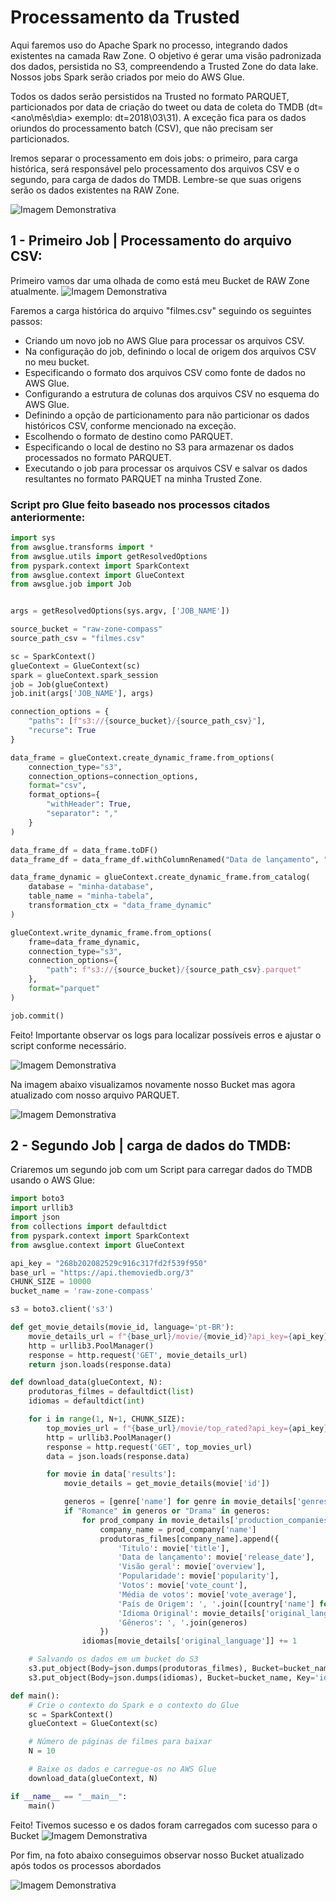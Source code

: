 # Processamento da Trusted

Aqui faremos uso do Apache Spark no processo, integrando dados existentes na camada Raw Zone. O objetivo é gerar uma visão padronizada dos dados, persistida no S3,  compreendendo a Trusted Zone do data lake. Nossos jobs Spark serão criados por meio do AWS Glue.

Todos os dados serão persistidos na Trusted no formato PARQUET, particionados por data de criação do tweet  ou data de coleta do TMDB (dt=<ano\mês\dia> exemplo: dt=2018\03\31). A exceção fica para os dados oriundos do processamento batch (CSV), que não precisam ser particionados.

Iremos separar o processamento em dois jobs: o primeiro, para carga histórica, será responsável pelo processamento dos arquivos CSV  e o segundo, para carga de dados do TMDB. Lembre-se que suas origens serão os dados existentes na RAW Zone.

![Imagem Demonstrativa](img/instrucoes.png)

## 1 - Primeiro Job | Processamento do arquivo CSV:

Primeiro vamos dar uma olhada de como está meu Bucket de RAW Zone atualmente.
![Imagem Demonstrativa](img/raw-zone.png)

Faremos a carga histórica do arquivo "filmes.csv" seguindo os seguintes passos:

- Criando um novo job no AWS Glue para processar os arquivos CSV.
- Na configuração do job, definindo o local de origem dos arquivos CSV no meu bucket.
- Especificando o formato dos arquivos CSV como fonte de dados no AWS Glue.
- Configurando a estrutura de colunas dos arquivos CSV no esquema do AWS Glue.
- Definindo a opção de particionamento para não particionar os dados históricos CSV, conforme mencionado na exceção.
- Escolhendo o formato de destino como PARQUET.
- Especificando o local de destino no S3 para armazenar os dados processados no formato PARQUET.
- Executando o job para processar os arquivos CSV e salvar os dados resultantes no formato PARQUET na minha Trusted Zone.


### Script pro Glue feito baseado nos processos citados anteriormente:

```python
import sys
from awsglue.transforms import *
from awsglue.utils import getResolvedOptions
from pyspark.context import SparkContext
from awsglue.context import GlueContext
from awsglue.job import Job


args = getResolvedOptions(sys.argv, ['JOB_NAME'])

source_bucket = "raw-zone-compass"
source_path_csv = "filmes.csv"

sc = SparkContext()
glueContext = GlueContext(sc)
spark = glueContext.spark_session
job = Job(glueContext)
job.init(args['JOB_NAME'], args)

connection_options = {
    "paths": [f"s3://{source_bucket}/{source_path_csv}"],
    "recurse": True
}

data_frame = glueContext.create_dynamic_frame.from_options(
    connection_type="s3",
    connection_options=connection_options,
    format="csv",
    format_options={
        "withHeader": True,
        "separator": ","
    }
)

data_frame_df = data_frame.toDF()
data_frame_df = data_frame_df.withColumnRenamed("Data de lançamento", "Data_de_lancamento")

data_frame_dynamic = glueContext.create_dynamic_frame.from_catalog(
    database = "minha-database",
    table_name = "minha-tabela",
    transformation_ctx = "data_frame_dynamic"
)

glueContext.write_dynamic_frame.from_options(
    frame=data_frame_dynamic,
    connection_type="s3",
    connection_options={
        "path": f"s3://{source_bucket}/{source_path_csv}.parquet"
    },
    format="parquet"
)

job.commit()

```

Feito! Importante observar os logs para localizar possíveis erros e ajustar o script conforme necessário.

![Imagem Demonstrativa](img/job-1.png)

Na imagem abaixo visualizamos novamente nosso Bucket mas agora atualizado com nosso arquivo PARQUET.

![Imagem Demonstrativa](img/parq.png)

## 2 - Segundo Job | carga de dados do TMDB:

Criaremos um segundo job com um Script para carregar dados do TMDB usando o AWS Glue:

```python
import boto3
import urllib3
import json
from collections import defaultdict
from pyspark.context import SparkContext
from awsglue.context import GlueContext

api_key = "268b202082529c916c317fd2f539f950"
base_url = "https://api.themoviedb.org/3"
CHUNK_SIZE = 10000
bucket_name = 'raw-zone-compass'

s3 = boto3.client('s3')

def get_movie_details(movie_id, language='pt-BR'):
    movie_details_url = f"{base_url}/movie/{movie_id}?api_key={api_key}&language={language}"
    http = urllib3.PoolManager()
    response = http.request('GET', movie_details_url)
    return json.loads(response.data)

def download_data(glueContext, N):
    produtoras_filmes = defaultdict(list)
    idiomas = defaultdict(int)

    for i in range(1, N+1, CHUNK_SIZE):
        top_movies_url = f"{base_url}/movie/top_rated?api_key={api_key}&language=pt-BR&page={i}"
        http = urllib3.PoolManager()
        response = http.request('GET', top_movies_url)
        data = json.loads(response.data)

        for movie in data['results']:
            movie_details = get_movie_details(movie['id'])

            generos = [genre['name'] for genre in movie_details['genres']]
            if "Romance" in generos or "Drama" in generos:
                for prod_company in movie_details['production_companies']:
                    company_name = prod_company['name']
                    produtoras_filmes[company_name].append({
                        'Titulo': movie['title'],
                        'Data de lançamento': movie['release_date'],
                        'Visão geral': movie['overview'],
                        'Popularidade': movie['popularity'],
                        'Votos': movie['vote_count'],
                        'Média de votos': movie['vote_average'],
                        'País de Origem': ', '.join([country['name'] for country in movie_details['production_countries']]),
                        'Idioma Original': movie_details['original_language'],
                        'Gêneros': ', '.join(generos)
                    })
                idiomas[movie_details['original_language']] += 1

    # Salvando os dados em um bucket do S3
    s3.put_object(Body=json.dumps(produtoras_filmes), Bucket=bucket_name, Key='produtoras_filmes.json')
    s3.put_object(Body=json.dumps(idiomas), Bucket=bucket_name, Key='idiomas.json')

def main():
    # Crie o contexto do Spark e o contexto do Glue
    sc = SparkContext()
    glueContext = GlueContext(sc)

    # Número de páginas de filmes para baixar
    N = 10

    # Baixe os dados e carregue-os no AWS Glue
    download_data(glueContext, N)

if __name__ == "__main__":
    main()
```

Feito! Tivemos sucesso e os dados foram carregados com sucesso para o Bucket
![Imagem Demonstrativa](img/job-2.png)

Por fim, na foto abaixo conseguimos observar nosso Bucket atualizado após todos os processos abordados

![Imagem Demonstrativa](img/end.png)

